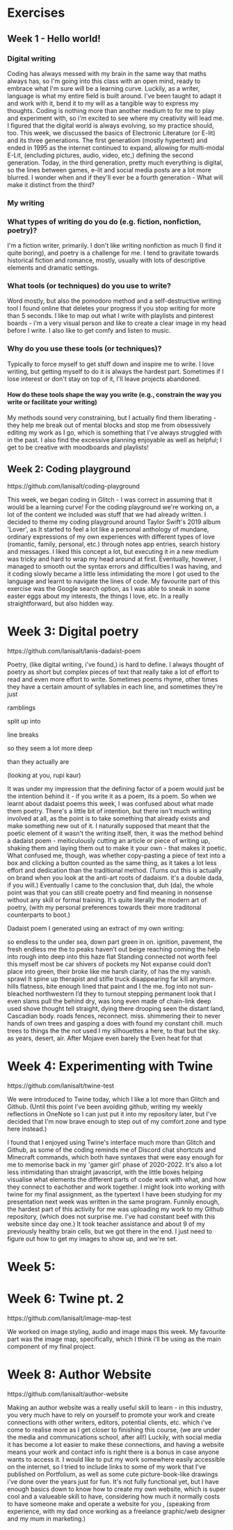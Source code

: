 # Exercises
## Week 1 - Hello world!
### Digital writing
<p>
Coding has always messed with my brain in the same way that maths always has, so I'm going into this class with an open mind, ready to embrace what I'm sure will be a learning curve. Luckily, as a writer, language is what my entire field is built around. I've been taught to adapt it and work with it, bend it to my will as a tangible way to express my thoughts. Coding is nothing more than another medium to for me to play and experiment with, so i'm excited to see where my creativity will lead me. I figured that the digital world is always evolving, so my practice should, too. 
This week, we discussed the basics of Electronic Literature (or E-lit) and its three generations. The first generatiom (mostly hypertext) and ended in 1995 as the internet continued to expand, allowing for multi-modal E-Lit, (encluding pictures, audio, video, etc,) defining the second generation. Today, in the third generation, pretty much everything is digital, so the lines between games, e-lit and social media posts are a lot more blurred. I wonder when and if they'll ever be a fourth generation - What will make it distinct from the third?
</p>

### My writing

### What types of writing do you do (e.g. fiction, nonfiction, poetry)?
<p>
 I'm a fiction writer, primarily. I don't like writing nonfiction as much (I find it quite boring), and poetry is a challenge for me. I tend to gravitate towards historical fiction and romance, mostly, usually with lots of descriptive elements and dramatic settings.
</p>

### What tools (or techniques) do you use to write?
<p>
 Word mostly, but also the pomodoro method and a self-destructive writing tool I found online that deletes your progress if you stop writing for more than 5 seconds. I like to map out what I write with playlists and pinterest boards - i'm a very visual person and like to create a clear image in my head before I write. I also like to get comfy and listen to music.
</p>

### Why do you use these tools (or techniques)?
<p>
 Typically to force myself to get stuff down and inspire me to write. I love writing, but getting myself to do it is always the hardest part. Sometimes if I lose interest or don't stay on top of it, I'll leave projects abandoned.
</p>

#### How do these tools shape the way you write (e.g., constrain the way you write or facilitate your writing)
 <p>
 My methods sound very constraining, but I actually find them liberating - they help me break out of mental blocks and stop me from obsessively editing my work as I go, which is something that I've always struggled with in the past. I also find the excessive planning enjoyable as well as helpful; I get to be creative with moodboards and playlists!
</p>


## Week 2: Coding playground
<p>
https://github.com/lanisalt/coding-playground
</p>

<p>
This week, we began coding in Glitch - I was correct in assuming that it would be a learning curve! For the coding playground we're working on, a lot of the content we included was stuff that we had already written. I decided to theme my coding playground around Taylor Swift's 2019 album 'Lover', as It started to feel a lot like a personal anthology of mundane, ordinary expressions of my own experiences with different types of love (romantic, family, personal, etc.) through notes app entries, search history and messages. I liked this concept a lot, but executing it in a new medium was tricky and hard to wrap my head around at first. Eventually, however, I managed to smooth out the syntax errors and difficulties I was having, and it coding slowly became a little less intimidating the more I got used to the language and learnt to navigate the lines of code. My favourite part of this exercise was the Google search option, as I was able to sneak in some easter eggs about my interests, the things I love, etc. In a really straightforward, but also hidden way. 
</p>


# Week 3: Digital poetry
<p>
https://github.com/lanisalt/lanis-dadaist-poem
</p>

<p>
Poetry, (like digital writing, i've found,) is hard to define. I always thought of poetry as short but complex pieces of text that really take a lot of effort to read and even more effort to write. Sometimes poems rhyme, other times they have a certain amount of syllables in each line, and sometimes they're just 
<p>
 ramblings
</p>
<p>
 split up into
</p>
<p>
  line breaks
</p>
<p>
  so they seem a lot more deep
</p>
<p>
  than they actually are
</p> 
<p>
(looking at you, rupi kaur)
</p>

<p>
It was under my impression that the defining factor of a poem would just be the intention behind it - if you write it as a poem, its a poem. So when we learnt about dadaist poems this week, I was confused about what made them poetry. There's a little bit of intention, but there isn't much writing involved at all, as the point is to take something that already exists and make something new out of it. I naturally supposed that meant that the poetic element of it wasn't the writing itself, then, it was the method behind a dadaist poem - meiticulously cutting an article or piece of writing up, shaking them and laying them out to make it your own - that makes it poetic. What confused me, though, was whether copy-pasting a piece of text into a box and clicking a button counted as the same thing, as it takes a lot less effort and dedication than the traditional method. (Turns out this is actually on brand when you look at the anti-art roots of dadaism. it's a double dada, if you will.) Eventually I came to the conclusion that, duh (da), the whole point was that you can still create poetry and find meaning in nonsense without any skill or formal training. It's quite literally the modern art of poetry, (with my personal preferences towards their more traditonal counterparts to boot.)
</p>

<p>
Dadaist poem I generated using an extract of my own writing:
</p>

<p>
so endless to the
under sea,
down
part green in
on. ignition, pavement, the
fresh
endless me
the to peaks
haven’t out beige
reaching coming
the help
into rough into
deep into this
haze flat Standing
connected
not worth feel this
myself
most
be car shivers of
pockets my
Not expanse could
don’t place
into green, their
broke like me
harsh clarity,
of has the
my vanish. sprawl
It spine up therapist
and stifle
truck disappearing
far kill anymore.
hills flatness,
bite enough lined
that paint and
I the me.
fog into
not sun-bleached
northwestern
I’d they
to turnout stepping
permanent look that
I even
slams pull the
behind dry, was long
even made of chain-link
deep used shove thought
tell straight, dying
there drooping seen
the distant land,
Cascadian body. roads
fences, reconnect. miss.
shimmering their
to never
hands of
own trees and
gasping a does
with found my constant
chill. much
trees to
things
the the not
used I
my silhouettes a
here, to that
but the sky.
as
years,
desert, air.
After Mojave even
barely the
Even
heat for that
</p>

# Week 4: Experimenting with Twine
<p>
https://github.com/lanisalt/twine-test
</p>

<p>
We were introduced to Twine today, which I like a lot more than Glitch and Github. (Until this point I've been avoiding github, writing my weekly reflections in OneNote so I can just put it into my repository later, but I've decided that I'm now brave enough to step out of my comfort zone and type here instead.) 
</p>

<p>
I found that I enjoyed using Twine's interface much more than Glitch and Github, as some of the coding reminds me of Discord chat shortcuts and Minecraft commands, which both have syntaxes that were easy enough for me to memorise back in my 'gamer girl' phase of 2020-2022. It's also a lot less intimidating than straight javascript, with the little boxes helping visualise what elements the different parts of code work with what, and how they connect to eachother and work together. I might look into working with twine for my final assignment, as the typertext I have been studying for my presentation next week was written in the same program. Funnily enough, the hardest part of this activity for me was uploading my work to my Github repository, (which does not surprise me. I've had constant beef with this website since day one.) It took teacher assistance and about 9 of my previously healthy brain cells, but we got there in the end. I just need to figure out how to get my images to show up, and we're set.
</p>

# Week 5:
<p>

</p>

# Week 6: Twine pt. 2
<p>
https://github.com/lanisalt/image-map-test
</p>

<p>
We worked on image styling, audio and image maps this week. My favourite part was the image map, specifically, which I think i'll be using as the main component of my final project.
</p>

# Week 8: Author Website
<p>
https://github.com/lanisalt/author-website
</p>

<p>
Making an author website was a really useful skill to learn - in this industry, you very much have to rely on yourself to promote your work and create connections with other writers, editors, potential clients, etc. which i've come to realise more as I get closer to finishing this course, (we are under the media and communications school, after all!) Luckily, with social media it has become a lot easier to make these connections, and having a website means your work and contact info is right there is a bonus in case anyone wants to access it. I would like to put my work somewhere easily accessible on the internet, so I tried to include links to some of my work that I've published on Portfolium, as well as some cute picture-book-like drawings i've done over the years just for fun. It's not fully functional yet, but I have enough basics down to know how to create my own website, which is super cool and a valueable skill to have, considering how much it normally costs to have someone make and operate a website for you , (speaking from experience, with my dad once working as a freelance graphic/web designer and my mum in marketing.)
</p>

